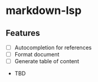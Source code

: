 # markdown-lsp

## Features
- [ ] Autocompletion for references
- [ ] Format document
- [ ] Generate table of content
- TBD
